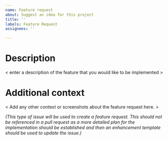 ```yaml
---
name: Feature request
about: Suggest an idea for this project
title: ''
labels: Feature Request
assignees: ''

---
```


# Description

< enter a description of the feature that you would like to be implemented >

# Additional context

< Add any other context or screenshots about the feature request here. >

*(This type of issue will be used to create a feature request. This should not be referenced in a pull request as a more detailed plan for the implementation should be established and then an enhancement template should be used to update the issue.)*
